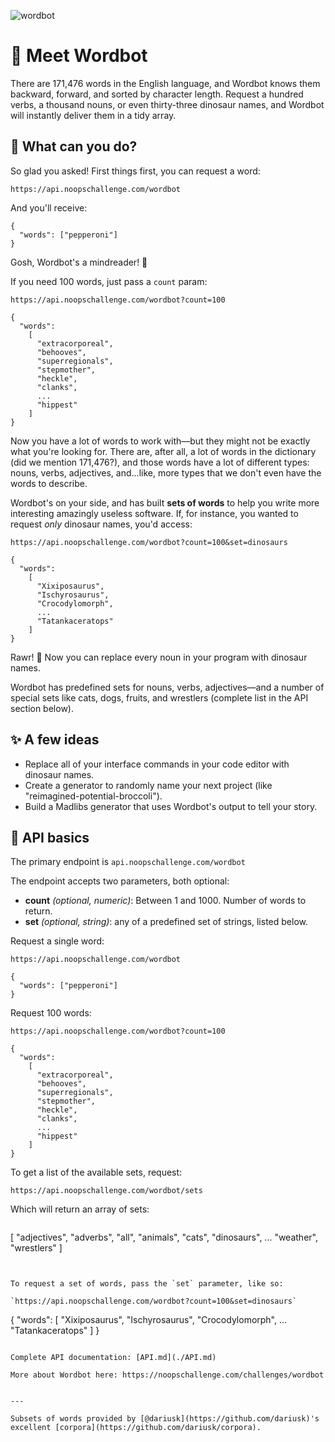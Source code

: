 
![wordbot](https://user-images.githubusercontent.com/212941/60063235-18258280-96b1-11e9-8667-65a2a87520c5.png)

# 👋 Meet Wordbot
There are 171,476 words in the English language, and Wordbot knows them backward, forward, and sorted by character length. Request a hundred verbs, a thousand nouns, or even thirty-three dinosaur names, and Wordbot will instantly deliver them in a tidy array.

## 📖 What can you do?

So glad you asked! First things first, you can request a word:

`https://api.noopschallenge.com/wordbot`

And you'll receive:

```
{
  "words": ["pepperoni"]
}
```

Gosh, Wordbot's a mindreader! 🍕

If you need 100 words, just pass a `count` param:

`https://api.noopschallenge.com/wordbot?count=100`

```
{
  "words":
    [
      "extracorporeal",
      "behooves",
      "superregionals",
      "stepmother",
      "heckle",
      "clanks",
      ...
      "hippest"
    ]
}
```

Now you have a lot of words to work with—but they might not be exactly what you're looking for. There are, after all, a lot of words in the dictionary (did we mention 171,476?), and those words have a lot of different types: nouns, verbs, adjectives, and...like, more types that we don't even have the words to describe.

Wordbot's on your side, and has built **sets of words** to help you write more interesting amazingly useless software. If, for instance, you wanted to request *only* dinosaur names, you'd access:

`https://api.noopschallenge.com/wordbot?count=100&set=dinosaurs`

```
{
  "words":
    [
      "Xixiposaurus",
      "Ischyrosaurus",
      "Crocodylomorph",
      ...
      "Tatankaceratops"
    ]
}
```

Rawr! 🦕 Now you can replace every noun in your program with dinosaur names.

Wordbot has predefined sets for nouns, verbs, adjectives—and a number of special sets like cats, dogs, fruits, and wrestlers (complete list in the API section below).

## ✨ A few ideas
- Replace all of your interface commands in your code editor with dinosaur names.
- Create a generator to randomly name your next project (like "reimagined-potential-broccoli").
- Build a Madlibs generator that uses Wordbot's output to tell your story.

## 🤖 API basics

The primary endpoint is `api.noopschallenge.com/wordbot`

The endpoint accepts two parameters, both optional:

- **count** *(optional, numeric)*: Between 1 and 1000. Number of words to return.
- **set** *(optional, string)*: any of a predefined set of strings, listed below.

Request a single word:

`https://api.noopschallenge.com/wordbot`

```
{
  "words": ["pepperoni"]
}
```

Request 100 words:

`https://api.noopschallenge.com/wordbot?count=100`

```
{
  "words":
    [
      "extracorporeal",
      "behooves",
      "superregionals",
      "stepmother",
      "heckle",
      "clanks",
      ...
      "hippest"
    ]
}
```

To get a list of the available sets, request:

`https://api.noopschallenge.com/wordbot/sets`

Which will return an array of sets:

```
```
[
  "adjectives",
  "adverbs",
  "all",
  "animals",
  "cats",
  "dinosaurs",
  ...
  "weather",
  "wrestlers"
]
```


To request a set of words, pass the `set` parameter, like so:

`https://api.noopschallenge.com/wordbot?count=100&set=dinosaurs`

```
{
  "words":
    [
      "Xixiposaurus",
      "Ischyrosaurus",
      "Crocodylomorph",
      ...
      "Tatankaceratops"
    ]
}
```

Complete API documentation: [API.md](./API.md)

More about Wordbot here: https://noopschallenge.com/challenges/wordbot


---

Subsets of words provided by [@dariusk](https://github.com/dariusk)'s excellent [corpora](https://github.com/dariusk/corpora).
